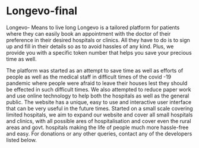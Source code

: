# Longevo-final
Longevo- Means to live long
Longevo is a tailored platform for patients where they can easily book an appointment with the doctor of their preference in their desired hospitals or clinics. All they have to do is to sign up and fill in their details so as to avoid hassles of any kind. Plus, we provide you with a specific token number that helps you save your precious time as well.

The platform was started as an attempt to save time as well as efforts of people as well as the medical staff in difficult times of the covid -19 pandemic where people were afraid to leave their houses lest they should be effected in such difficult times. We also attempted to reduce paper work and use online technology to help both the hospitals as well as the general public. 
The website has a unique, easy to use and interactive user interface that can be very useful in the future times. Started on a small scale covering limited hospitals, we aim to expand our website and cover all small hospitals and clinics, with all possible ares of hospitalisation and cover even the rural areas and govt. hospitals making the life of people much more hassle-free and easy. For donations or any other queries, contact any of the developers listed below.
